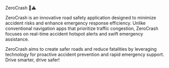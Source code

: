 ZeroCrash 🚗⚠️

ZeroCrash is an innovative road safety application designed to minimize accident risks and enhance emergency response efficiency. Unlike conventional navigation apps that prioritize traffic congestion, ZeroCrash focuses on real-time accident hotspot alerts and swift emergency assistance.

ZeroCrash aims to create safer roads and reduce fatalities by leveraging technology for proactive accident prevention and rapid emergency support. Drive smarter, drive safer!